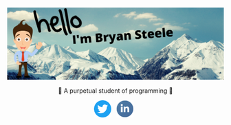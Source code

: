 ![bryan steele header](https://raw.githubusercontent.com/bryansteele/bryansteele/main/pics/header.png)

<p align='center'>
  🚀 A purpetual student of programming 🚀
</p>
 <!-- [Launch School](https://launchschool.com/)... An online school for software engineering.&nbsp;&nbsp; -->

<p align='center'>
<a href="https://twitter.com/iambryansteele"><img height="40" src="https://github.com/bryansteele/bryansteele/blob/main/pics/twitter.png?raw=true"></a>&nbsp;&nbsp;
<a href="https://www.linkedin.com/in/iambryansteele/"><img height="40" src="https://github.com/bryansteele/bryansteele/blob/main/pics/linkedin.png?raw=true"></a>&nbsp;&nbsp;
</p>
<!--  -->
